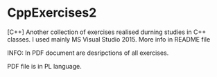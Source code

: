 # CppExercises2
[C++] Another collection of exercises realised durning studies in C++ classes. I used mainly MS Visual Studio 2015. More info in README file 

INFO: In PDF document are desripctions of all exercises.

PDF file is in PL language.
